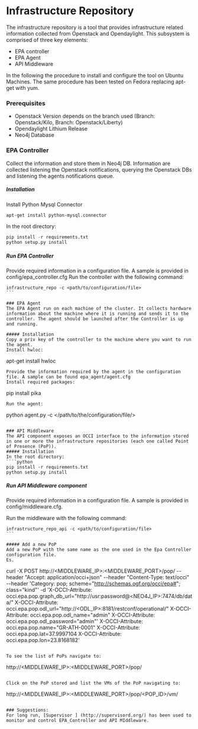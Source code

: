 # Infrastructure Repository

The infrastructure repository is a tool that provides infrastructure related information collected from Openstack and Opendaylight. This subsystem is comprised of three key elements:

* EPA controller
* EPA Agent
* API Middleware

In the following the procedure to install and configure the tool on Ubuntu Machines. The same procedure has been tested on Fedora replacing apt-get with yum.

### Prerequisites
* Openstack Version depends on the branch used (Branch: Openstack/Kilo, Branch: Openstack/Liberty)
* Opendaylight Lithium Release
* Neo4j Database

### EPA Controller
Collect the information and store them in Neo4j DB. 
Information are collected listening the Openstack notifications, querying the Openstack DBs and listening the agents notifications queue.

##### Installation
Install Python Mysql Connector
```
apt-get install python-mysql.connector
```
In the root directory:
````python
pip install -r requirements.txt
python setup.py install
````
##### Run EPA Controller
Provide required information in a configuration file.
A sample is provided in config/epa_controller.cfg
Run the controller with the following command:
````
infrastructure_repo -c <path/to/configuration/file>
```

### EPA Agent
The EPA Agent run on each machine of the cluster. It collects hardware information about the machine where it is running and sends it to the controller. The agent should be launched after the Controller is up and running.

##### Installation
Copy a priv key of the controller to the machine where you want to run the agent.
Install hwloc:
````
apt-get install hwloc 
````
Provide the information required by the agent in the configuration file. A sample can be found epa_agent/agent.cfg
Install required packages:
````
pip install pika
```
Run the agent:
````
python agent.py -c </path/to/the/configuration/file/>
```

### API Middleware
The API component exposes an OCCI interface to the information stored in one or more the infrastructure repositories (each one called Point of Presence (PoP)).
##### Installation
In the root directory:
````python
pip install -r requirements.txt
python setup.py install
```

##### Run API Middleware component
Provide required information in a configuration file.
A sample is provided in config/middleware.cfg.

Run the middleware with the following command:
````
infrastructure_repo_api -c <path/to/configuration/file>
```

##### Add a new PoP
Add a new PoP with the same name as the one used in the Epa Controller configuration file.
Es.
````
curl -X POST http://<MIDDLEWARE_IP>:<MIDDLEWARE_PORT>/pop/ --header "Accept: application/occi+json" --header "Content-Type: text/occi" --header 'Category: pop; scheme="http://schemas.ogf.org/occi/epa#"; class="kind"' 
-d  'X-OCCI-Attribute: occi.epa.pop.graph_db_url="http://usr:password@<NEO4J_IP>:7474/db/data/" X-OCCI-Attribute: occi.epa.pop.odl_url="http://<ODL_IP>:8181/restconf/operational/"  X-OCCI-Attribute: occi.epa.pop.odl_name="admin" X-OCCI-Attribute: occi.epa.pop.odl_password="admin"' X-OCCI-Attribute: occi.epa.pop.name="GR-ATH-0001" 
X-OCCI-Attribute: occi.epa.pop.lat=37.9997104  X-OCCI-Attribute: occi.epa.pop.lon=23.8168182'
```

To see the list of PoPs navigate to:
```
http://<MIDDLEWARE_IP>:<MIDDLEWARE_PORT>/pop/
```

Click on the PoP stored and list the VMs of the PoP navigating to:
```
http://<MIDDLEWARE_IP>:<MIDDLEWARE_PORT>/pop/<POP_ID>/vm/
```

### Suggestions:
For long run, [Supervisor ] (http://supervisord.org/) has been used to monitor and control EPA_Controller and API MIddleware.
